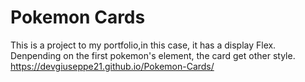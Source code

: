 # Pokemon Cards
This is a project to my portfolio,in this case, it has a display Flex. <br>
Denpending on the first pokemon's element, the card get other style. <br>
https://devgiuseppe21.github.io/Pokemon-Cards/
